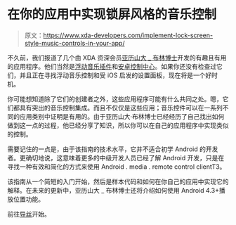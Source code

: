 # 在你的应用中实现锁屏风格的音乐控制

> 原文：<https://www.xda-developers.com/implement-lock-screen-style-music-controls-in-your-app/>

不久前，我们报道了几个由 XDA 资深会员[亚历山大 _ 布林博士](http://forum.xda-developers.com/member.php?u=4694009)开发的有趣且有用的应用程序。他们当然是[浮动音乐插件](http://www.xda-developers.com/android/control-your-music-from-anywhere-with-floating-music-widget/ "Control Your Music Anywhere with Floating Music Widget")和[安卓控制中心](http://www.xda-developers.com/android/give-your-device-an-android-take-on-the-ios-control-center/ "Give Your Device an Android Take on the iOS Control Center")。如果你还没有检查过它们，并且正在寻找浮动音乐控制和受 iOS 启发的设置面板，现在将是一个好时机。

你可能想知道除了它们的创建者之外，这些应用程序可能有什么共同之处。嗯，它们都具有突出的音乐控制集成。而且不仅仅是这些应用；音乐控件可以在一系列不同的应用类别中证明是有用的。由于亚历山大·布林博士已经经历了自己找出如何做到这一点的过程，他已经分享了知识，所以你可以在自己的应用程序中实现类似的控制。

需要记住的一点是，由于该指南的技术水平，它并不适合初学 Android 的开发者。更确切地说，这意味着更多的中级开发人员已经了解 Android 开发，只是在寻找一种有效和简化的方式来使用 Android . media . remote control clientT3。

该指南从一个简短的入门开始，然后是样本代码和如何在你自己的应用中实现它的解释。在未来的更新中，亚历山大 _ 布林博士还将介绍如何使用 Android 4.3+播放位置功能。

前往[导丝](http://forum.xda-developers.com/showthread.php?t=2401597)开始。